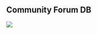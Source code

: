 ## Community Forum DB

![](https://www.lucidchart.com/publicSegments/view/4ca3c3d7-7d42-4070-ba26-f0cce7556229/image.png)